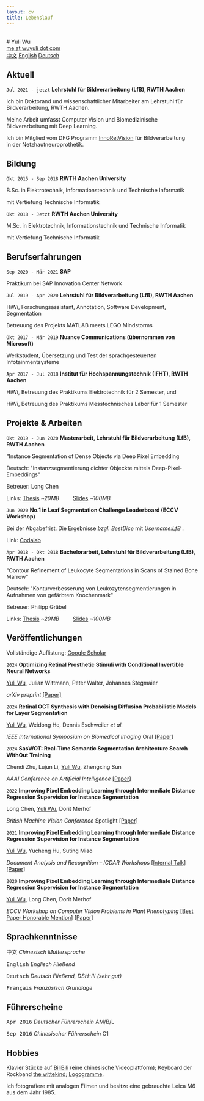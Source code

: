 ```yaml
---
layout: cv
title: Lebenslauf
---
```


<br />
# Yuli Wu
<div id="webaddress">
<a href="mailto:me@wuyuli.com">me at wuyuli dot com</a>
<!--( have a try, it really works 😹 )</p> -->
</div>

<div id="language">
<span><a href="https://yuliwu.github.io/zh/">中文</a></span>
<span><a href="https://yuliwu.github.io/">English</a></span>
<span><a href="https://yuliwu.github.io/de/">Deutsch</a></span>
<!--<span><a href="https://yuliwu.github.io/cv/print/" target="_blank"><img src="https://img.icons8.com/metro/26/000000/print.png" alt="Printable"></a></span>-->
</div>

## Aktuell

`Jul 2021 - jetzt`
__Lehrstuhl für Bildverarbeitung (LfB), RWTH Aachen__

Ich bin Doktorand und wissenschaftlicher Mitarbeiter am Lehrstuhl für Bildverarbeitung, RWTH Aachen.

Meine Arbeit umfasst Computer Vision und Biomedizinische Bildverarbeitung mit Deep Learning.

Ich bin Mitglied vom DFG Programm&nbsp;<a href="http://rtg2610.org" target="_blank">InnoRetVision</a>&nbsp;für Bildverarbeitung in&nbsp;der&nbsp;Netzhautneuroprothetik.


## Bildung

`Okt 2015 - Sep 2018`
__RWTH Aachen University__

B.Sc. in Elektrotechnik, Informationstechnik und Technische Informatik

mit Vertiefung Technische Informatik

`Okt 2018 - Jetzt`
__RWTH Aachen University__

M.Sc. in Elektrotechnik, Informationstechnik und Technische Informatik

mit Vertiefung Technische Informatik

## Berufserfahrungen

`Sep 2020 - Mär 2021`
__SAP__

Praktikum bei SAP Innovation Center Network


`Jul 2019 - Apr 2020`
__Lehrstuhl für Bildverarbeitung (LfB), RWTH Aachen__

HiWi, Forschungsassistant, Annotation, Software Development, Segmentation

Betreuung des Projekts MATLAB meets LEGO Mindstorms

`Okt 2017 - Mär 2019`
__Nuance Communications (übernommen von Microsoft)__

Werkstudent, Übersetzung und Test der sprachgesteuerten Infotainmentsysteme


`Apr 2017 - Jul 2018`
__Institut für Hochspannungstechnik (IFHT), RWTH Aachen__

HiWi, Betreuung des Praktikums Elektrotechnik für 2 Semester, und

HiWi, Betreuung des Praktikums Messtechnisches Labor für 1 Semester


## Projekte & Arbeiten
`Okt 2019 - Jun 2020`
__Masterarbeit, Lehrstuhl für Bildverarbeitung (LfB), RWTH Aachen__

"Instance Segmentation of Dense Objects via Deep Pixel Embedding

Deutsch: "Instanzsegmentierung dichter Objeckte mittels Deep-Pixel-Embeddings"

Betreuer: Long Chen

Links: <a href="https://yuliwu.github.io/cloud/ma/Thesis.pdf" target="_blank">Thesis</a> *&#126;20MB* &emsp;&emsp; <a href="https://yuliwu.github.io/cloud/ma/final_slides/" target="_blank">Slides</a> *&#126;100MB*

`Jun 2020`
__No.1 in Leaf Segmentation Challenge Leaderboard (ECCV Workshop)__

Bei der Abgabefrist. Die Ergebnisse *bzgl. BestDice* mit *Username:LfB* .

Link: <a href="https://competitions.codalab.org/competitions/18405#results" target="_blank">Codalab</a>

`Apr 2018 - Okt 2018`
__Bachelorarbeit, Lehrstuhl für Bildverarbeitung (LfB), RWTH Aachen__

"Contour Refinement of Leukocyte Segmentations in Scans of Stained Bone Marrow"

Deutsch: "Konturverbesserung von Leukozytensegmentierungen in Aufnahmen von gefärbtem Knochenmark"

Betreuer: Philipp Gräbel

Links: <a href="https://yuliwu.github.io/cloud/ba/Thesis.pdf" target="_blank">Thesis</a> *&#126;20MB* &emsp;&emsp; <a href="https://yuliwu.github.io/cloud/ba-slides/" target="_blank">Slides</a> *&#126;100MB*


## Veröffentlichungen

Vollständige Auflistung: <a href="https://scholar.google.de/citations?hl=en&user=qlun0AgAAAAJ&view_op=list_works&sortby=pubdate" target="_blank">Google Scholar</a>  


`2024`
__Optimizing Retinal Prosthetic Stimuli with Conditional Invertible Neural Networks__

<u>Yuli Wu</u>, Julian Wittmann, Peter Walter, Johannes Stegmaier

*arXiv preprint* <a href="https://arxiv.org/abs/2403.04884" target="_blank">[Paper]</a>


`2024`
__Retinal OCT Synthesis with Denoising Diffusion Probabilistic Models for Layer Segmentation__

<u>Yuli Wu</u>, Weidong He, Dennis Eschweiler *et al.* 

*IEEE International Symposium on Biomedical Imaging* <a role="button">Oral</a> <a href="https://arxiv.org/pdf/2311.05479" target="_blank">[Paper]</a>


`2024`
__SasWOT: Real-Time Semantic Segmentation Architecture Search WithOut Training__

Chendi Zhu, Lujun Li, <u>Yuli Wu</u>, Zhengxing Sun

*AAAI Conference on Artificial Intelligence* <a href="https://doi.org/10.1609/aaai.v38i7.28606" target="_blank">[Paper]</a>


`2022`
__Improving Pixel Embedding Learning through Intermediate Distance Regression Supervision for&nbsp;Instance&nbsp;Segmentation__

Long Chen, <u>Yuli Wu</u>, Dorit Merhof

*British Machine Vision Conference* <a role="button">Spotlight</a>  <a href="https://bmvc2022.mpi-inf.mpg.de/0400.pdf" target="_blank">[Paper]</a>


`2021`
__Improving Pixel Embedding Learning through Intermediate Distance Regression Supervision for&nbsp;Instance&nbsp;Segmentation__

<u>Yuli Wu</u>, Yucheng Hu, Suting Miao

*Document Analysis and Recognition – ICDAR Workshops*  <a href="https://yuliwu.github.io/cloud/intern/sap_talk.pdf" target="_blank">[Internal Talk]</a> <a href="https://link.springer.com/chapter/10.1007/978-3-030-86159-9_15" target="_blank">[Paper]</a>


`2020`
__Improving Pixel Embedding Learning through Intermediate Distance Regression Supervision for&nbsp;Instance&nbsp;Segmentation__

<u>Yuli Wu</u>, Long Chen, Dorit Merhof

*ECCV Workshop on Computer Vision Problems in Plant Phenotyping* <a href="https://yuliwu.github.io/cloud/pub/Certificate_BPHM.pdf" target="_blank">[Best Paper Honorable Mention]</a> <a href="https://link.springer.com/chapter/10.1007/978-3-030-65414-6_16" target="_blank">[Paper]</a> 


## Sprachkenntnisse
<tt>中文</tt>
<var>Chinesisch</var> <i>Muttersprache</i>

<tt>English</tt>
<var>Englisch</var> <i>Fließend</i>

<tt>Deutsch</tt>
<var>Deutsch</var> <i>Fließend, DSH-III *(sehr gut)*</i>

<tt>Français</tt>
<var>Französisch</var> <i>Grundlage</i>


## Führerscheine
<tt>Apr 2016</tt>
<var>Deutscher Führerschein</var> <ii>AM/B/L</ii>

<tt>Sep 2016</tt>
<var>Chinesischer Führerschein</var> <ii>C1</ii>

## Hobbies

Klavier Stücke auf <a href="https://space.bilibili.com/8105962/" target="_blank">BiliBili</a> (eine chinesische Videoplattform); Keyboard der Rockband <a href="https://thewittekind.github.io/" target="_blank">the wittekind</a>;&nbsp;<a href="https://yuliwu.notion.site/Logogram-Portfolio-65cfca3dacb94b2893449957a2c7a3af" target="_blank">Logogramme</a>. 

Ich fotografiere mit analogen Filmen und besitze eine gebrauchte Leica M6 aus dem Jahr 1985.


<br />
<br />
<br />
<br />
<br />
<!--
Last updated: Mai 2024 -->
